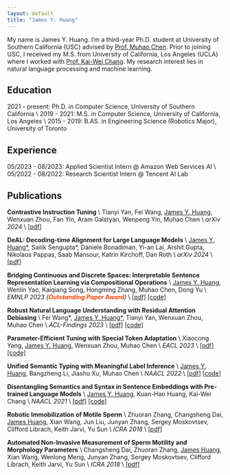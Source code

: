 ```yaml
---
layout: default
title: "James Y. Huang"
---
```


My name is James Y. Huang. I’m a third-year Ph.D. student at University of Southern California (USC) advised by [Prof. Muhao Chen](https://muhaochen.github.io/). Prior to joining USC, I received my M.S. from University of California, Los Angeles (UCLA) where I worked with [Prof. Kai-Wei Chang](http://web.cs.ucla.edu/~kwchang/). My research interest lies in natural language processing and machine learning.



## Education

2021 - present: Ph.D. in Computer Science, University of Southern California \\
2019 - 2021: M.S. in Computer Science, University of California, Los Angeles \\
2015 - 2019: B.AS. in Engineering Science (Robotics Major), University of Toronto 



## Experience

05/2023 - 08/2023: Applied Scientist Intern @ Amazon Web Services AI \\
05/2022 - 08/2022: Research Scientist Intern @ Tencent AI Lab



## Publications

**Contrastive Instruction Tuning** \\
Tianyi Yan, Fei Wang, <u>James Y. Huang</u>, Wenxuan Zhou, Fan Yin, Aram Galstyan, Wenpeng Yin, Muhao Chen \\
<em>arXiv 2024</em> \\
[[pdf]](https://arxiv.org/pdf/2402.11138.pdf)

**DeAL: Decoding-time Alignment for Large Language Models** \\
<u>James Y. Huang*</u>, Sailik Sengupta*, Daniele Bonadiman, Yi-an Lai, Arshit Gupta, Nikolaos Pappas, Saab Mansour, Katrin Kirchoff, Dan Roth \\
<em>arXiv 2024</em> \\
[[pdf]](https://arxiv.org/pdf/2402.06147.pdf)

**Bridging Continuous and Discrete Spaces: Interpretable Sentence Representation Learning via Compositional Operations** \\
<u>James Y. Huang</u>, Wenlin Yao, Kaiqiang Song, Hongming Zhang, Muhao Chen, Dong Yu \\
<em>EMNLP 2023 (<span style="color:orangered">**Outstanding Paper Award**</span>)</em> \\
[[pdf]](https://aclanthology.org/2023.emnlp-main.900.pdf) [[code]](https://github.com/jyhuang36/InterSent)

**Robust Natural Language Understanding with Residual Attention Debiasing** \\
Fei Wang*, <u>James Y. Huang*</u>, Tianyi Yan, Wenxuan Zhou, Muhao Chen \\
<em>ACL-Findings 2023</em> \\
[[pdf]](https://aclanthology.org/2023.findings-acl.32.pdf) [[code]](https://github.com/luka-group/READ)

**Parameter-Efficient Tuning with Special Token Adaptation** \\
Xiaocong Yang, <u>James Y. Huang</u>, Wenxuan Zhou, Muhao Chen \\
<em>EACL 2023</em> \\
[[pdf]](https://aclanthology.org/2023.eacl-main.60.pdf) [[code]](https://github.com/luka-group/PASTA/)

**Unified Semantic Typing with Meaningful Label Inference** \\
<u>James Y. Huang</u>, Bangzheng Li, Jiashu Xu, Muhao Chen \\
<em>NAACL 2022</em> \\
[[pdf]](https://aclanthology.org/2022.naacl-main.190.pdf) [[code]](https://github.com/luka-group/UniST)

**Disentangling Semantics and Syntax in Sentence Embeddings with Pre-trained Language Models** \\
<u>James Y. Huang</u>, Kuan-Hao Huang, Kai-Wei Chang \\
<em>NAACL 2021</em> \\
[[pdf]](https://aclanthology.org/2021.naacl-main.108.pdf) [[code]](https://github.com/uclanlp/ParaBART)

**Robotic Immobilization of Motile Sperm** \\
Zhuoran Zhang, Changsheng Dai, <u>James Huang</u>, Xian Wang, Jun Liu, Junyan Zhang, Sergey Moskovtsev, Clifford Librach, Keith Jarvi, Yu Sun \\
<em>ICRA 2018</em> \\
[[pdf]](https://ieeexplore.ieee.org/document/8462912)

**Automated Non-Invasive Measurement of Sperm Motility and Morphology Parameters** \\
Changsheng Dai, Zhuoran Zhang, <u>James Huang</u>, Xian Wang, Wenlong Meng, Junyan Zhang, Sergey Moskovtsev, Clifford Librach, Keith Jarvi, Yu Sun \\
<em>ICRA 2018</em> \\
[[pdf]](https://ieeexplore.ieee.org/document/8461252)




